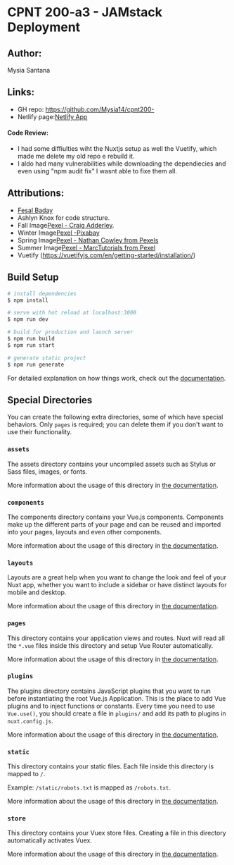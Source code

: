 # CPNT 200-a3 - JAMstack Deployment

## Author: 
Mysia Santana

## Links:
* GH repo: https://github.com/Mysia14/cpnt200-
* Netlify page:[Netlify App](/) 

 #### Code Review:
 - I had some diffiulties wiht the Nuxtjs setup as well the Vuetify, which made me delete my old repo e rebuild it.
 - I aldo had many vulnerabilities while downloading the dependiecies and even using "npm audit fix" I wasnt able to fixe them all.
 


## Attributions:

- [Fesal Baday](https://github.com/FesalBadday) 
- Ashlyn Knox for code structure.
- Fall Image[Pexel -  Craig Adderley](https://www.pexels.com/photo/concrete-road-between-trees-1563356/).
- Winter Image[Pexel -Pixabay](https://www.pexels.com/photo/snowy-forest-235621/)
- Spring Image[Pexel - Nathan Cowley from Pexels](https://www.pexels.com/photo/pink-flowers-photography-1128797/)
- Summer Image[Pexel - MarcTutorials from Pexel](https://www.pexels.com/photo/palm-trees-1152359/)
- Vuetify (https://vuetifyjs.com/en/getting-started/installation/)


## Build Setup

```bash
# install dependencies
$ npm install

# serve with hot reload at localhost:3000
$ npm run dev

# build for production and launch server
$ npm run build
$ npm run start

# generate static project
$ npm run generate
```

For detailed explanation on how things work, check out the [documentation](https://nuxtjs.org).

## Special Directories

You can create the following extra directories, some of which have special behaviors. Only `pages` is required; you can delete them if you don't want to use their functionality.

### `assets`

The assets directory contains your uncompiled assets such as Stylus or Sass files, images, or fonts.

More information about the usage of this directory in [the documentation](https://nuxtjs.org/docs/2.x/directory-structure/assets).

### `components`

The components directory contains your Vue.js components. Components make up the different parts of your page and can be reused and imported into your pages, layouts and even other components.

More information about the usage of this directory in [the documentation](https://nuxtjs.org/docs/2.x/directory-structure/components).

### `layouts`

Layouts are a great help when you want to change the look and feel of your Nuxt app, whether you want to include a sidebar or have distinct layouts for mobile and desktop.

More information about the usage of this directory in [the documentation](https://nuxtjs.org/docs/2.x/directory-structure/layouts).


### `pages`

This directory contains your application views and routes. Nuxt will read all the `*.vue` files inside this directory and setup Vue Router automatically.

More information about the usage of this directory in [the documentation](https://nuxtjs.org/docs/2.x/get-started/routing).

### `plugins`

The plugins directory contains JavaScript plugins that you want to run before instantiating the root Vue.js Application. This is the place to add Vue plugins and to inject functions or constants. Every time you need to use `Vue.use()`, you should create a file in `plugins/` and add its path to plugins in `nuxt.config.js`.

More information about the usage of this directory in [the documentation](https://nuxtjs.org/docs/2.x/directory-structure/plugins).

### `static`

This directory contains your static files. Each file inside this directory is mapped to `/`.

Example: `/static/robots.txt` is mapped as `/robots.txt`.

More information about the usage of this directory in [the documentation](https://nuxtjs.org/docs/2.x/directory-structure/static).

### `store`

This directory contains your Vuex store files. Creating a file in this directory automatically activates Vuex.

More information about the usage of this directory in [the documentation](https://nuxtjs.org/docs/2.x/directory-structure/store).
